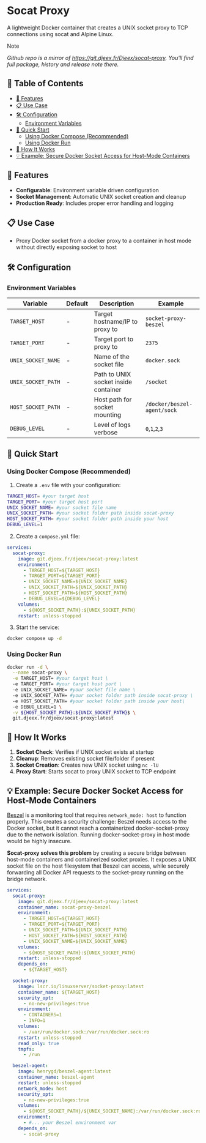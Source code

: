 # Socat Proxy

A lightweight Docker container that creates a UNIX socket proxy to TCP connections using socat and Alpine Linux.

> [!NOTE]
>_Github repo is a mirror of https://git.djeex.fr/Djeex/socat-proxy. You'll find full package, history and release note there._

## 📑 Table of Contents

- [🚀 Features](#-features)
- [📋 Use Case](#-use-case)
- [🛠️ Configuration](#️-configuration)
  - [Environment Variables](#environment-variables)
- [🚢 Quick Start](#-quick-start)
  - [Using Docker Compose (Recommended)](#using-docker-compose-recommended)
  - [Using Docker Run](#using-docker-run)
- [🔧 How It Works](#-how-it-works)
- [💡 Example: Secure Docker Socket Access for Host-Mode Containers](#-example-secure-docker-socket-access-for-host-mode-containers)

## 🚀 Features

- **Configurable**: Environment variable driven configuration
- **Socket Management**: Automatic UNIX socket creation and cleanup
- **Production Ready**: Includes proper error handling and logging

## 📋 Use Case

- Proxy Docker socket from a docker proxy to a container in host mode without directly exposing socket to host

## 🛠️ Configuration

### Environment Variables

| Variable | Default | Description | Example |
|----------|---------|-------------|---------|
| `TARGET_HOST` | - | Target hostname/IP to proxy to | `socket-proxy-beszel` |
| `TARGET_PORT` | - | Target port to proxy to | `2375` |
| `UNIX_SOCKET_NAME` | - | Name of the socket file | `docker.sock` |
| `UNIX_SOCKET_PATH` | - | Path to UNIX socket inside container | `/socket` |
| `HOST_SOCKET_PATH` | - | Host path for socket mounting | `/docker/beszel-agent/sock` |
| `DEBUG_LEVEL` | - | Level of logs verbose | `0`,`1`,`2`,`3`  |

## 🚢 Quick Start

### Using Docker Compose (Recommended)

1. Create a `.env` file with your configuration:
```bash
TARGET_HOST= #your target host
TARGET_PORT= #your target host port
UNIX_SOCKET_NAME= #your socket file name
UNIX_SOCKET_PATH= #your socket folder path inside socat-proxy
HOST_SOCKET_PATH= #your socket folder path inside your host
DEBUG_LEVEL=1
```

2. Create a `compose.yml` file:
```yaml
services:
  socat-proxy:
    image: git.djeex.fr/djeex/socat-proxy:latest
    environment:
      - TARGET_HOST=${TARGET_HOST}
      - TARGET_PORT=${TARGET_PORT}
      - UNIX_SOCKET_NAME=${UNIX_SOCKET_NAME}
      - UNIX_SOCKET_PATH=${UNIX_SOCKET_PATH}
      - HOST_SOCKET_PATH=${HOST_SOCKET_PATH}
      - DEBUG_LEVEL=${DEBUG_LEVEL}
    volumes:
      - ${HOST_SOCKET_PATH}:${UNIX_SOCKET_PATH}
    restart: unless-stopped
```

3. Start the service:
```bash
docker compose up -d
```

### Using Docker Run

```bash
docker run -d \
  --name socat-proxy \
  -e TARGET_HOST= #your target host \
  -e TARGET_PORT= #your target host port \
  -e UNIX_SOCKET_NAME= #your socket file name \
  -e UNIX_SOCKET_PATH= #your socket folder path inside socat-proxy \
  -e HOST_SOCKET_PATH= #your socket folder path inside your host\
  -e DEBUG_LEVEL=1 \
  -v ${HOST_SOCKET_PATH}:${UNIX_SOCKET_PATH}$ \
  git.djeex.fr/djeex/socat-proxy:latest
```

## 🔧 How It Works

1. **Socket Check**: Verifies if UNIX socket exists at startup
2. **Cleanup**: Removes existing socket file/folder if present
3. **Socket Creation**: Creates new UNIX socket using `nc -lU`
4. **Proxy Start**: Starts socat to proxy UNIX socket to TCP endpoint

## 💡 Example: Secure Docker Socket Access for Host-Mode Containers

[Beszel](https://beszel.dev/) is a monitoring tool that requires `network_mode: host` to function properly. This creates a security challenge: Beszel needs access to the Docker socket, but it cannot reach a containerized docker-socket-proxy due to the network isolation. Running docker-socket-proxy in host mode would be highly insecure.

**Socat-proxy solves this problem** by creating a secure bridge between host-mode containers and containerized socket proxies. It exposes a UNIX socket file on the host filesystem that Beszel can access, while securely forwarding all Docker API requests to the socket-proxy running on the bridge network.

```yaml
services:
  socat-proxy:
    image: git.djeex.fr/djeex/socat-proxy:latest
    container_name: socat-proxy-beszel
    environment:
      - TARGET_HOST=${TARGET_HOST}
      - TARGET_PORT=${TARGET_PORT}
      - UNIX_SOCKET_PATH=${UNIX_SOCKET_PATH}
      - HOST_SOCKET_PATH=${HOST_SOCKET_PATH}
      - UNIX_SOCKET_NAME=${UNIX_SOCKET_NAME}
    volumes:
      - ${HOST_SOCKET_PATH}:${UNIX_SOCKET_PATH}
    restart: unless-stopped
    depends_on:
      - ${TARGET_HOST}

  socket-proxy:
    image: lscr.io/linuxserver/socket-proxy:latest
    container_name: ${TARGET_HOST}
    security_opt:
      - no-new-privileges:true
    environment:
      - CONTAINERS=1
      - INFO=1
    volumes:
      - /var/run/docker.sock:/var/run/docker.sock:ro
    restart: unless-stopped
    read_only: true
    tmpfs:
      - /run

  beszel-agent:
    image: henrygd/beszel-agent:latest
    container_name: beszel-agent
    restart: unless-stopped
    network_mode: host
    security_opt:
      - no-new-privileges:true
    volumes:
      - ${HOST_SOCKET_PATH}/${UNIX_SOCKET_NAME}:/var/run/docker.sock:ro
    environment:
      - #... your Beszel environment var 
    depends_on:
      - socat-proxy
```

